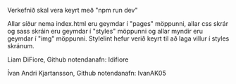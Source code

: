 Verkefnið skal vera keyrt með "npm run dev"

Allar síður nema index.html eru geymdar í "pages" möppunni, allar css skrár og sass skráin eru geymdar í "styles" möppunni og allar myndir eru geymdar í "img" möppunni. Stylelint hefur verið keyrt til að laga villur í styles skránum.


Liam DiFiore,
Github notendanafn: Idifiore


Ívan Andri Kjartansson,
Github notendanafn: IvanAK05
